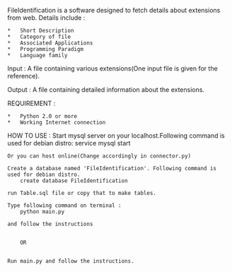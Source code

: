 FileIdentification is a software designed to fetch details about extensions from web. Details include :

	*	Short Description
	*	Category of file
	*	Associated Applications
	*	Programming Paradigm
	*	Language family


Input : A file containing various extensions(One input file is given for the reference).

Output : A file containing detailed information about the extensions.


REQUIREMENT :

	*	Python 2.0 or more
	*	Working Internet connection


HOW TO USE :
	Start mysql server on your localhost.Following command is used for debian distro:
		service mysql start

	Or you can host online(Change accordingly in connector.py) 
	
	Create a database named 'FileIdentification'. Following command is used for debian distro.
		create database FileIdentification

	run Table.sql file or copy that to make tables.

	Type following command on terminal :
		python main.py

	and follow the instructions


		OR


	Run main.py and follow the instructions.	



